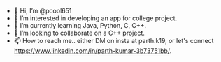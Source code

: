 - 👋 Hi, I’m @pcool651
- 👀 I’m interested in developing an app for college project.
- 🌱 I’m currently learning Java, Python, C, C++.
- 💞️ I’m looking to collaborate on a C++ project.
- 📫 How to reach me.. either DM on insta at parth.k19, or let's connect https://www.linkedin.com/in/parth-kumar-3b73751bb/.

<!---
pcool651/pcool651 is a ✨ special ✨ repository because its `README.md` (this file) appears on your GitHub profile.
--->
